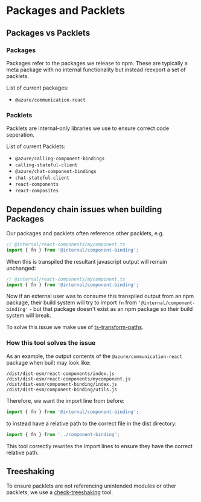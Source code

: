# Packages and Packlets

## Packages vs Packlets

### Packages

Packages refer to the packages we release to npm. These are typically a meta package with no internal functionality but instead reexport a set of packlets.

List of current packages:
* `@azure/communication-react`

### Packlets

Packlets are internal-only libraries we use to ensure correct code seperation.

List of current Packlets:

* `@azure/calling-component-bindings`
* `calling-stateful-client`
* `@azure/chat-component-bindings`
* `chat-stateful-client`
* `react-components`
* `react-composites`

## Dependency chain issues when building Packages

Our packages and packlets often reference other packlets, e.g.

```javascript
// @internal/react-components/mycomponent.ts
import { fn } from '@internal/component-binding';
```

When this is transpiled the resultant javascript output will remain unchanged:

```javascript
// @internal/react-components/mycomponent.ts
import { fn } from '@internal/component-binding';
```

Now if an external user was to consume this transpiled output from an npm package, their build system will try to import `fn` from `'@internal/component-binding'` - but that package doesn't exist as an npm package so their build system will break.

To solve this issue we make use of [ts-transform-paths](../infrastructure/ttypescript-plugins#zerollupts-transform-paths).

### How this tool solves the issue

As an example, the output contents of the `@azure/communication-react` package when built may look like:

```text
/dist/dist-esm/react-components/index.js
/dist/dist-esm/react-components/mycomponent.js
/dist/dist-esm/component-binding/index.js
/dist/dist-esm/component-binding/utils.js
```

Therefore, we want the import line from before:

```javascript
import { fn } from '@internal/component-binding';
```

to instead have a relative path to the correct file in the dist directory:

```javascript
import { fn } from '../component-binding';
```

This tool correctly rewrites the import lines to ensure they have the correct relative path.

## Treeshaking

To ensure packlets are not referencing unintended modules or other packlets, we use a [check-treeshaking](https://github.com/Azure/communication-ui-library/tree/main/packages/check-treeshaking) tool.
